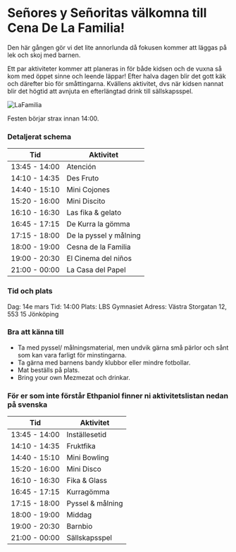 
# Señores y Señoritas välkomna till **Cena De La Familia!**
Den här gången gör vi det lite annorlunda då fokusen kommer att läggas på lek och skoj med barnen.

Ett par aktiviteter kommer att planeras in för både kidsen och de vuxna så kom med öppet sinne och leende läppar!
Efter halva dagen blir det gott käk och därefter bio för småttingarna. 
Kvällens aktivitet, dvs när kidsen nannat blir det högtid att avnjuta en efterlängtad drink till sällskapsspel.

![LaFamilia](https://rullavagn.nu/blogg/wp-content/uploads/2019/05/food-fight.gif)

Festen börjar strax innan 14:00.

### Detaljerat schema
| Tid | Aktivitet |
| ------------ | ------------- |
| 13:45 - 14:00	| Atención |
| 14:10 - 14:35	| Des Fruto |
| 14:40 - 15:10 | Mini Cojones |
| 15:20 - 16:00	| Mini Discito |
| 16:10 - 16:30	| Las fika & gelato |
| 16:45 - 17:15	| De Kurra la gömma |
| 17:15 - 18:00	| De la pyssel y målning |
| 18:00 - 19:00	| Cesna de la Familia |
| 19:00 - 20:30	| El Cinema del niños |
| 21:00 - 00:00	| La Casa del Papel |

### Tid och plats
Dag: 14e mars
Tid: 14:00
Plats: LBS Gymnasiet
Adress: Västra Storgatan 12, 553 15 Jönköping

### Bra att känna till
* Ta med pyssel/ målningsmaterial, men undvik gärna små pärlor och sånt som kan vara farligt för minstingarna.
* Ta gärna med barnens bandy klubbor eller mindre fotbollar.
* Mat beställs på plats.
* Bring your own Mezmezat och drinkar.

### För er som inte förstår Ethpaniol finner ni aktivitetslistan nedan på svenska
Tid | Aktivitet
------------ | -------------
13:45 - 14:00	| Inställesetid
14:10 - 14:35	| Fruktfika
14:40 - 15:10 | Mini Bowling
15:20 - 16:00	| Mini Disco
16:10 - 16:30	| Fika & Glass
16:45 - 17:15	| Kurragömma
17:15 - 18:00	| Pyssel & målning
18:00 - 19:00	| Middag
19:00 - 20:30	| Barnbio
21:00 - 00:00	| Sällskapsspel
